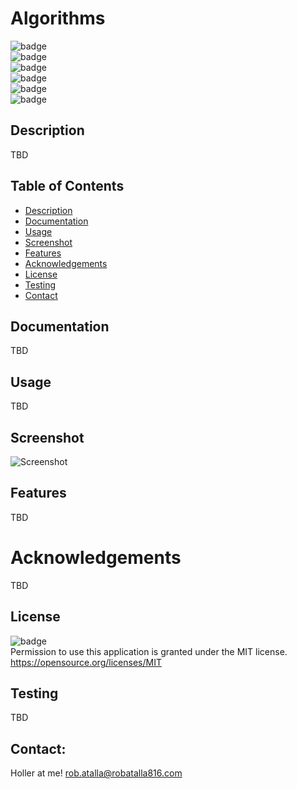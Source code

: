 # Algorithms

  ![badge](https://img.shields.io/github/languages/top/ratalla816/algorithms)
  <br> 
  ![badge](https://img.shields.io/github/languages/count/ratalla816/algorithms)
  <br>
  ![badge](https://img.shields.io/github/issues/ratalla816/algorithms)
  <br>
  ![badge](https://img.shields.io/github/issues-closed/ratalla816/algorithms)
  <br>
  ![badge](https://img.shields.io/github/last-commit/ratalla816/algorithms)
  <br>
  ![badge](https://img.shields.io/badge/license-MIT-important)
  
  ## Description
  
   TBD
 
  ## Table of Contents
  - [Description](#description)
  - [Documentation](#documentation)
  - [Usage](#usage)
  - [Screenshot](#screenshot)
  - [Features](#features)
  - [Acknowledgements](#acknowledgements)
  - [License](#license)
  - [Testing](#testing)
  - [Contact](#contact)

  ## Documentation
  TBD
 
  ## Usage
  TBD

  ## Screenshot
  ![Screenshot](TBD)

  ## Features
  TBD
  
  # Acknowledgements
  TBD
    
  ## License
  ![badge](https://img.shields.io/badge/license-MIT-important)
  <br>
  Permission to use this application is granted under the MIT license. <https://opensource.org/licenses/MIT>


  ## Testing
  TBD

  ## Contact:
  Holler at me! <a href="mailto:rob.atalla@robatalla816.com">rob.atalla@robatalla816.com</a>